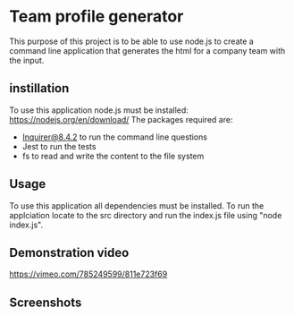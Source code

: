 # Team profile generator 

This purpose of this project is to be able to use node.js to create a command line application that generates the html for a company team with the input. 

## instillation 
To use this application node.js must be installed: https://nodejs.org/en/download/
The packages required are:
 * Inquirer@8.4.2 to run the command line questions
 * Jest to run the tests
 * fs to read and write the content to the file system 

## Usage
To use this application all dependencies must be installed. To run the applciation locate to the src directory and run the index.js file using "node index.js".

## Demonstration video
https://vimeo.com/785249599/811e723f69

## Screenshots 


